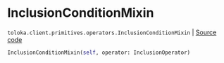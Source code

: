 # InclusionConditionMixin
`toloka.client.primitives.operators.InclusionConditionMixin` | [Source code](https://github.com/Toloka/toloka-kit/blob/v1.2.1/src/client/primitives/operators.py#L171)

```python
InclusionConditionMixin(self, operator: InclusionOperator)
```

